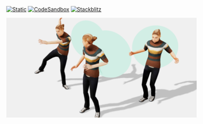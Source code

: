 [![Static](https://img.shields.io/badge/demo-%23646CFF.svg?logo=html5&logoColor=white)](https://pmndrs.github.io/examples/gltf-animations-re-used)
[![CodeSandbox](https://img.shields.io/badge/codesandbox-040404?logo=codesandbox&logoColor=DBDBDB)](https://codesandbox.io/s/github/pmndrs/examples/tree/main/demos/gltf-animations-re-used)
[![Stackblitz](https://img.shields.io/badge/stackblitz-fff?logo=Stackblitz&logoColor=1389FD)](https://stackblitz.com/github/pmndrs/examples/tree/main/demos/gltf-animations-re-used)

![](thumbnail.png)
